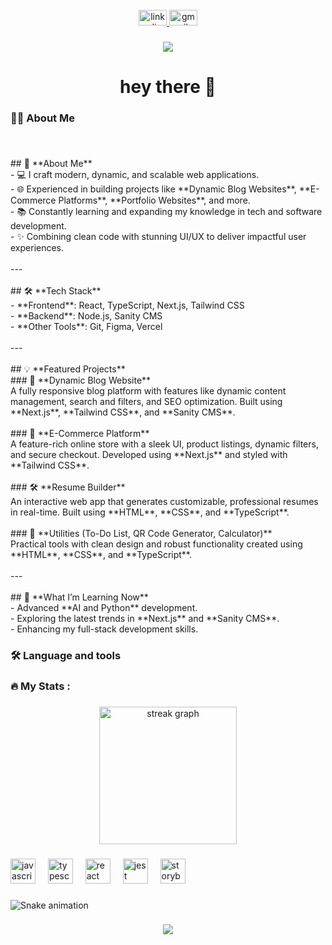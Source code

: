 <br clear="both">

<div align="center">
  <a href="https://www.linkedin.com/in/wahiba-afzal-1a35452b3" target="_blank">
    <img src="https://raw.githubusercontent.com/maurodesouza/profile-readme-generator/master/src/assets/icons/social/linkedin/default.svg" width="45" height="25" alt="linkedin logo"  />
  </a>
  <a href="yasharafzal2020@gmail.com " target="_blank">
    <img src="https://raw.githubusercontent.com/maurodesouza/profile-readme-generator/master/src/assets/icons/social/gmail/default.svg" width="45" height="25" alt="gmail logo"  />
  </a>
</div>

###

<div align="center">
  <img src="https://visitor-badge.laobi.icu/badge?page_id=WahibaAfzal.WahibaAfzal&"  />
</div>

###

<h1 align="center">hey there 👋</h1>

###

<h3 align="left">👩‍💻  About Me</h3>

###

<br clear="both">

<p align="left">## 🌟 **About Me**  <br>- 💻 I craft modern, dynamic, and scalable web applications.  <br>- 🌐 Experienced in building projects like **Dynamic Blog Websites**, **E-Commerce Platforms**, **Portfolio Websites**, and more.  <br>- 📚 Constantly learning and expanding my knowledge in tech and software development.  <br>- ✨ Combining clean code with stunning UI/UX to deliver impactful user experiences.  <br><br>---<br><br>## 🛠 **Tech Stack**  <br>- **Frontend**: React, TypeScript, Next.js, Tailwind CSS  <br>- **Backend**: Node.js, Sanity CMS  <br>- **Other Tools**: Git, Figma, Vercel  <br><br>---<br><br>## 💡 **Featured Projects**  <br>
### 📝 **Dynamic Blog Website**  <br>A fully responsive blog platform with features like dynamic content management, search and filters, and SEO optimization. Built using **Next.js**, **Tailwind CSS**, and **Sanity CMS**.<br><br>
### 🛒 **E-Commerce Platform**  <br>A feature-rich online store with a sleek UI, product listings, dynamic filters, and secure checkout. Developed using **Next.js** and styled with **Tailwind CSS**.<br><br>
### 🛠 **Resume Builder**  <br>An interactive web app that generates customizable, professional resumes in real-time. Built using **HTML**, **CSS**, and **TypeScript**.<br><br>
### 🎯 **Utilities (To-Do List, QR Code Generator, Calculator)**  <br>Practical tools with clean design and robust functionality created using **HTML**, **CSS**, and **TypeScript**.<br><br>---<br><br>## 🚀 **What I’m Learning Now**  <br>- Advanced **AI and Python** development.  <br>- Exploring the latest trends in **Next.js** and **Sanity CMS**.  <br>- Enhancing my full-stack development skills.</p>

###

<h3 align="left">🛠 Language and tools</h3>

###

<h3 align="left">🔥   My Stats :</h3>

###

<div align="center">
  <img src="https://streak-stats.demolab.com?user=WahibaAfzal&locale=en&mode=daily&theme=dark&hide_border=false&border_radius=5&order=3" height="220" alt="streak graph"  />
</div>

###

<div align="left">
  <img src="https://cdn.jsdelivr.net/gh/devicons/devicon/icons/javascript/javascript-original.svg" height="40" alt="javascript logo"  />
  <img width="12" />
  <img src="https://cdn.jsdelivr.net/gh/devicons/devicon/icons/typescript/typescript-original.svg" height="40" alt="typescript logo"  />
  <img width="12" />
  <img src="https://cdn.jsdelivr.net/gh/devicons/devicon/icons/react/react-original.svg" height="40" alt="react logo"  />
  <img width="12" />
  <img src="https://cdn.jsdelivr.net/gh/devicons/devicon/icons/jest/jest-plain.svg" height="40" alt="jest logo"  />
  <img width="12" />
  <img src="https://cdn.jsdelivr.net/gh/devicons/devicon/icons/storybook/storybook-original.svg" height="40" alt="storybook logo"  />
</div>

###

<img src="https://raw.githubusercontent.com/WahibaAfzal/WahibaAfzal/output/snake.svg" alt="Snake animation" />

###

<div align="center">
  <img src="https://profile-counter.glitch.me/WahibaAfzal/count.svg?"  />
</div>

###